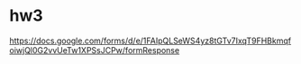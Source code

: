 # hw3
https://docs.google.com/forms/d/e/1FAIpQLSeWS4yz8tGTv7IxqT9FHBkmqfoiwjQl0G2vvUeTw1XPSsJCPw/formResponse
